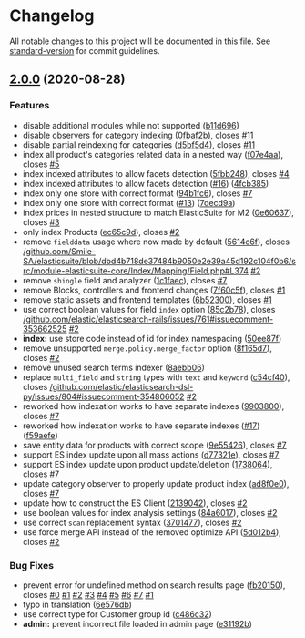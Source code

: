 # Changelog

All notable changes to this project will be documented in this file. See [standard-version](https://github.com/conventional-changelog/standard-version) for commit guidelines.

## [2.0.0](https://github.com/front-commerce/magento1-elasticsuite-indexer/compare/1.4.1...2.0.0) (2020-08-28)


### Features

* disable additional modules while not supported ([b11d696](https://github.com/front-commerce/magento1-elasticsuite-indexer/commit/b11d696d37e6a49a56709e41e5a1813c4d792f99))
* disable observers for category indexing ([0fbaf2b](https://github.com/front-commerce/magento1-elasticsuite-indexer/commit/0fbaf2b205c82227373804c9dc16755b9b53a22d)), closes [#11](https://github.com/front-commerce/magento1-elasticsuite-indexer/issues/11)
* disable partial reindexing for categories ([d5bf5d4](https://github.com/front-commerce/magento1-elasticsuite-indexer/commit/d5bf5d48d083153523c9788b1779b27d9f2f0558)), closes [#11](https://github.com/front-commerce/magento1-elasticsuite-indexer/issues/11)
* index all product's categories related data in a nested way ([f07e4aa](https://github.com/front-commerce/magento1-elasticsuite-indexer/commit/f07e4aad1b13f6bb0d7b54009639146456e18473)), closes [#5](https://github.com/front-commerce/magento1-elasticsuite-indexer/issues/5)
* index indexed attributes to allow facets detection ([5fbb248](https://github.com/front-commerce/magento1-elasticsuite-indexer/commit/5fbb248b978d62c234abf814a267c82a054c5b4f)), closes [#4](https://github.com/front-commerce/magento1-elasticsuite-indexer/issues/4)
* index indexed attributes to allow facets detection ([#16](https://github.com/front-commerce/magento1-elasticsuite-indexer/issues/16)) ([4fcb385](https://github.com/front-commerce/magento1-elasticsuite-indexer/commit/4fcb38560d7e81f120195a91ca6006678b4e0acc))
* index only one store with correct format ([94b1fc6](https://github.com/front-commerce/magento1-elasticsuite-indexer/commit/94b1fc6b75c73904e479f53984e051c2bd7f12a1)), closes [#7](https://github.com/front-commerce/magento1-elasticsuite-indexer/issues/7)
* index only one store with correct format ([#13](https://github.com/front-commerce/magento1-elasticsuite-indexer/issues/13)) ([7decd9a](https://github.com/front-commerce/magento1-elasticsuite-indexer/commit/7decd9a2f3f67d978b8fb577ec4b160eb9cb3c04))
* index prices in nested structure to match ElasticSuite for M2 ([0e60637](https://github.com/front-commerce/magento1-elasticsuite-indexer/commit/0e60637500f6379a09ac3bc0e51f96df129b1370)), closes [#3](https://github.com/front-commerce/magento1-elasticsuite-indexer/issues/3)
* only index Products ([ec65c9d](https://github.com/front-commerce/magento1-elasticsuite-indexer/commit/ec65c9ddd62aa6f9d82af39f695744df90ee145b)), closes [#2](https://github.com/front-commerce/magento1-elasticsuite-indexer/issues/2)
* remove `fielddata` usage where now made by default ([5614c6f](https://github.com/front-commerce/magento1-elasticsuite-indexer/commit/5614c6fc246163e5789e551041dbf56724bf4916)), closes [/github.com/Smile-SA/elasticsuite/blob/dbd4b718de37484b9050e2e39a45d192c104f0b6/src/module-elasticsuite-core/Index/Mapping/Field.php#L374](https://github.com/front-commerce//github.com/Smile-SA/elasticsuite/blob/dbd4b718de37484b9050e2e39a45d192c104f0b6/src/module-elasticsuite-core/Index/Mapping/Field.php/issues/L374) [#2](https://github.com/front-commerce/magento1-elasticsuite-indexer/issues/2)
* remove `shingle` field and analyzer ([1c1faec](https://github.com/front-commerce/magento1-elasticsuite-indexer/commit/1c1faeccc8ae511dbcc2180b83b572121e7bcc26)), closes [#7](https://github.com/front-commerce/magento1-elasticsuite-indexer/issues/7)
* remove Blocks, controllers and frontend changes ([7f60c5f](https://github.com/front-commerce/magento1-elasticsuite-indexer/commit/7f60c5f86fe9b4a0941654b2277b785c66cbcc6d)), closes [#1](https://github.com/front-commerce/magento1-elasticsuite-indexer/issues/1)
* remove static assets and frontend templates ([6b52300](https://github.com/front-commerce/magento1-elasticsuite-indexer/commit/6b523008b6e138cc6c57fbb87943a3121890d9ed)), closes [#1](https://github.com/front-commerce/magento1-elasticsuite-indexer/issues/1)
* use correct boolean values for field `index` option ([85c2b78](https://github.com/front-commerce/magento1-elasticsuite-indexer/commit/85c2b7805dc024805d6134cb3b47b60a68705c20)), closes [/github.com/elastic/elasticsearch-rails/issues/761#issuecomment-353662525](https://github.com/front-commerce//github.com/elastic/elasticsearch-rails/issues/761/issues/issuecomment-353662525) [#2](https://github.com/front-commerce/magento1-elasticsuite-indexer/issues/2)
* **index:** use store code instead of id for index namespacing ([50ee87f](https://github.com/front-commerce/magento1-elasticsuite-indexer/commit/50ee87ff4b3e27b4ef1519e7b5320824d871c39a))
* remove unsupported `merge.policy.merge_factor` option ([8f165d7](https://github.com/front-commerce/magento1-elasticsuite-indexer/commit/8f165d701c8dafcd67951d19350336898473fe77)), closes [#2](https://github.com/front-commerce/magento1-elasticsuite-indexer/issues/2)
* remove unused search terms indexer ([8aebb06](https://github.com/front-commerce/magento1-elasticsuite-indexer/commit/8aebb06697feb587e9d239f1e146e7744636e7e0))
* replace `multi_field` and `string` types with `text` and `keyword` ([c54cf40](https://github.com/front-commerce/magento1-elasticsuite-indexer/commit/c54cf40b760328f70d309c1787ef9369c3d5abeb)), closes [/github.com/elastic/elasticsearch-dsl-py/issues/804#issuecomment-354806052](https://github.com/front-commerce//github.com/elastic/elasticsearch-dsl-py/issues/804/issues/issuecomment-354806052) [#2](https://github.com/front-commerce/magento1-elasticsuite-indexer/issues/2)
* reworked how indexation works to have separate indexes ([9903800](https://github.com/front-commerce/magento1-elasticsuite-indexer/commit/9903800f9330077ea7abe33a8b8ea94ef6a312cc)), closes [#7](https://github.com/front-commerce/magento1-elasticsuite-indexer/issues/7)
* reworked how indexation works to have separate indexes ([#17](https://github.com/front-commerce/magento1-elasticsuite-indexer/issues/17)) ([f59aefe](https://github.com/front-commerce/magento1-elasticsuite-indexer/commit/f59aefe36d4084943b002ddba3dd7ab70632147c))
* save entity data for products with correct scope ([9e55426](https://github.com/front-commerce/magento1-elasticsuite-indexer/commit/9e55426acc94382d94346d70123ae8ee5e092663)), closes [#7](https://github.com/front-commerce/magento1-elasticsuite-indexer/issues/7)
* support ES index update upon all mass actions ([d77321e](https://github.com/front-commerce/magento1-elasticsuite-indexer/commit/d77321e577c2a0e9171b99f7df9fb1c25411d51e)), closes [#7](https://github.com/front-commerce/magento1-elasticsuite-indexer/issues/7)
* support ES index update upon product update/deletion ([1738064](https://github.com/front-commerce/magento1-elasticsuite-indexer/commit/17380645904953401cc764b694d08ae33c8a822f)), closes [#7](https://github.com/front-commerce/magento1-elasticsuite-indexer/issues/7)
* update category observer to properly update product index ([ad8f0e0](https://github.com/front-commerce/magento1-elasticsuite-indexer/commit/ad8f0e011ccfb10635fd76d062a85199877d7992)), closes [#7](https://github.com/front-commerce/magento1-elasticsuite-indexer/issues/7)
* update how to construct the ES Client ([2139042](https://github.com/front-commerce/magento1-elasticsuite-indexer/commit/2139042e88cdf8daf7e5daf47b75689325bcb781)), closes [#2](https://github.com/front-commerce/magento1-elasticsuite-indexer/issues/2)
* use boolean values for index analysis settings ([84a6017](https://github.com/front-commerce/magento1-elasticsuite-indexer/commit/84a601707fb116e13eedc49032a0777c6d525e20)), closes [#2](https://github.com/front-commerce/magento1-elasticsuite-indexer/issues/2)
* use correct `scan` replacement syntax ([3701477](https://github.com/front-commerce/magento1-elasticsuite-indexer/commit/37014771ecdc51247dbb47e33ae6f79c336864f5)), closes [#2](https://github.com/front-commerce/magento1-elasticsuite-indexer/issues/2)
* use force merge API instead of the removed optimize API ([5d012b4](https://github.com/front-commerce/magento1-elasticsuite-indexer/commit/5d012b47a0521dee441ca69c5e5bb617c335b970)), closes [#2](https://github.com/front-commerce/magento1-elasticsuite-indexer/issues/2)


### Bug Fixes

* prevent error for undefined method on search results page ([fb20150](https://github.com/front-commerce/magento1-elasticsuite-indexer/commit/fb2015090520160d5a046b969a4b002744951c91)), closes [#0](https://github.com/front-commerce/magento1-elasticsuite-indexer/issues/0) [#1](https://github.com/front-commerce/magento1-elasticsuite-indexer/issues/1) [#2](https://github.com/front-commerce/magento1-elasticsuite-indexer/issues/2) [#3](https://github.com/front-commerce/magento1-elasticsuite-indexer/issues/3) [#4](https://github.com/front-commerce/magento1-elasticsuite-indexer/issues/4) [#5](https://github.com/front-commerce/magento1-elasticsuite-indexer/issues/5) [#6](https://github.com/front-commerce/magento1-elasticsuite-indexer/issues/6) [#7](https://github.com/front-commerce/magento1-elasticsuite-indexer/issues/7) [#1](https://github.com/front-commerce/magento1-elasticsuite-indexer/issues/1)
* typo in translation ([6e576db](https://github.com/front-commerce/magento1-elasticsuite-indexer/commit/6e576db62a4d99e5f6273847eb7afce3dbb11ca6))
* use correct type for Customer group id ([c486c32](https://github.com/front-commerce/magento1-elasticsuite-indexer/commit/c486c328110ab16dced83b9857f89f9196c0300d))
* **admin:** prevent incorrect file loaded in admin page ([e31192b](https://github.com/front-commerce/magento1-elasticsuite-indexer/commit/e31192bc1f170af48f27740a39ae46bb9dc69f09))
